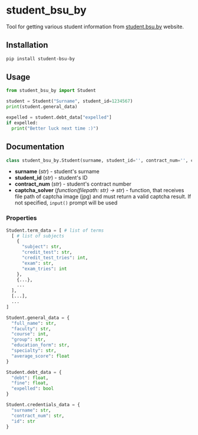 # student_bsu_by
Tool for getting various student information from [student.bsu.by](http://http://student.bsu.by) website.

## Installation
```bash
pip install student-bsu-by
```

## Usage
```python
from student_bsu_by import Student

student = Student("Surname", student_id=1234567)
print(student.general_data)

expelled = student.debt_data["expelled"]
if expelled:
  print("Better luck next time :)")
```

## Documentation
```python
class student_bsu_by.Student(surname, student_id='', contract_num='', captcha_solver=None)
```
  * **surname** (*str*) - student's surname
  * **student_id** (*str*) - student's ID
  * **contract_num** (*str*) - student's contract number
  * **captcha_solver** (*function(filepath: str) -> str*) - function, that receives file path of captcha image (jpg) and must return a valid captcha result. If not specified, `input()` prompt will be used

### Properties
```python
Student.term_data = [ # list of terms
  [ # list of subjects
    {
      "subject": str,
      "credit_test": str,
      "credit_test_tries": int,
      "exam": str,
      "exam_tries": int
    },
    {...},
    ...
  ],
  [...],
  ...
]
```

```python
Student.general_data = {
  "full_name": str,
  "faculty": str,
  "course": int,
  "group": str,
  "education_form": str,
  "specialty": str,
  "average_score": float
}
```

```python
Student.debt_data = {
  "debt": float,
  "fine": float,
  "expelled": bool
}
```

```python
Student.credentials_data = {
  "surname": str,
  "contract_num": str,
  "id": str
}
```
